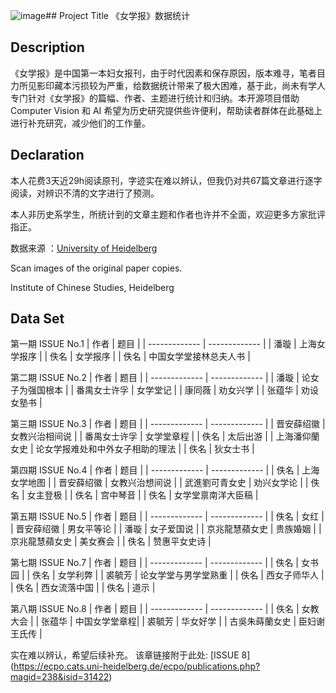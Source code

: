 ![image](https://github.com/user-attachments/assets/6cabf6e4-69ac-4d73-b486-7d9658dc9aea)## Project Title
《女学报》数据统计
## Description
《女学报》是中国第一本妇女报刊，由于时代因素和保存原因，版本难寻，笔者目力所见影印藏本污损较为严重，给数据统计带来了极大困难，基于此，尚未有学人专门针对《女学报》的篇幅、作者、主题进行统计和归纳。本开源项目借助Computer Vision 和 AI 希望为历史研究提供些许便利，帮助读者群体在此基础上进行补充研究，减少他们的工作量。
##   Declaration
本人花费3天近29h阅读原刊，字迹实在难以辨认，但我仍对共67篇文章进行逐字阅读，对辨识不清的文字进行了预测。

本人非历史系学生，所统计到的文章主题和作者也许并不全面，欢迎更多方家批评指正。

数据来源 ：[University of Heidelberg](https://ecpo.cats.uni-heidelberg.de/ecpo/publishing-information.php?magid=238)

Scan images of the original paper copies.

Institute of Chinese Studies, Heidelberg

## Data Set

第一期 ISSUE No.1
| 作者  | 题目 |
| ------------- | ------------- |
| 潘璇  | 上海女学报序  |
| 佚名  | 女学报序  |
| 佚名 | 中国女学堂接林总夫人书 |

第二期 ISSUE No.2
| 作者  | 题目 |
| ------------- | ------------- |
| 潘璇  | 论女子为强国根本  |
| 番禺女士许孚  | 女学堂记  |
| 康同薇 | 劝女兴学 |
| 张蕴华 | 劝设女塾书 |

第三期 ISSUE No.3
| 作者  | 题目 |
| ------------- | ------------- |
| 晋安薛绍徽  | 女教兴治相间说  |
| 番禺女士许孚  | 女学堂章程  |
| 佚名 | 太后出游 |
| 上海潘仰蘭女史 | 论女学报难处和中外女子相助的理法 |
| 佚名    | 狄女士书 |

第四期 ISSUE No.4
| 作者  | 题目 |
| ------------- | ------------- |
| 佚名  | 上海女学地图  |
| 晋安薛绍徽  | 女教兴治想间说  |
| 武進劉可青女史 | 劝兴女学论 |
| 佚名 | 女主登极 |
| 佚名    | 宫中琴音 |
|  佚名     | 女学堂禀南洋大臣稿 |

第五期 ISSUE No.5
| 作者  | 题目 |
| ------------- | ------------- |
| 佚名  | 女红  |
| 晋安薛绍徽  | 男女平等论  |
| 潘璇 | 女子爱国说 |
| 京兆龍慧蘋女史 | 贵族婚姻 |
| 京兆龍慧蘋女史    | 美女赛会 |
|  佚名     | 赞惠平女史诗 |

第七期 ISSUE No.7
| 作者  | 题目 |
| ------------- | ------------- |
| 佚名  | 女书园  |
| 佚名  | 女学利弊  |
| 裘毓芳 | 论女学堂与男学堂熟重 |
| 佚名 | 西女子师华人 |
| 佚名    | 西女流落中国 |
|  佚名     | 道示 |

第八期 ISSUE No.8
| 作者  | 题目 |
| ------------- | ------------- |
| 佚名  | 女教大会  |
| 张蕴华  | 中国女学堂章程|
| 裘毓芳 | 华女好学 |
| 古吳朱蒔蘭女史 | 臣妇谢王氏传 |



实在难以辨认，希望后续补充。
该章链接附于此处: [ISSUE 8] (https://ecpo.cats.uni-heidelberg.de/ecpo/publications.php?magid=238&isid=31422)
